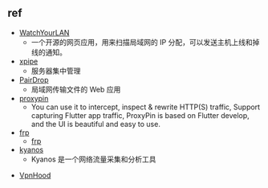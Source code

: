 

## ref
+ [WatchYourLAN](https://github.com/aceberg/WatchYourLAN)
    + 一个开源的网页应用，用来扫描局域网的 IP 分配，可以发送主机上线和掉线的通知。
+ [xpipe](https://github.com/xpipe-io/xpipe)
    + 服务器集中管理
+ [PairDrop](https://github.com/schlagmichdoch/PairDrop)
    + 局域网传输文件的 Web 应用
+ [proxypin](https://github.com/wanghongenpin/proxypin?tab=readme-ov-file)
    + You can use it to intercept, inspect & rewrite HTTP(S) traffic, Support capturing Flutter app traffic, ProxyPin is based on Flutter develop, and the UI is beautiful and easy to use.
+ [frp](https://github.com/fatedier/frp)
    + [frp](https://gofrp.org/zh-cn/docs/overview/)
+ [kyanos](https://github.com/hengyoush/kyanos/blob/main/README_CN.md)
    + Kyanos 是一个网络流量采集和分析工具
<!-- VPN -->
+ [VpnHood](https://github.com/vpnhood/VpnHood)
